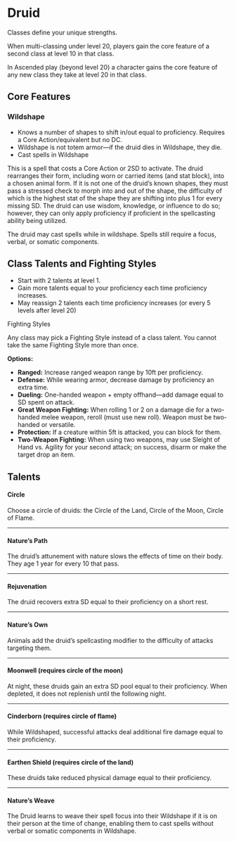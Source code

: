 # Druid

Classes define your unique strengths.

When multi-classing under level 20, players gain the core feature of a second class at level 10 in that class.

In Ascended play (beyond level 20) a character gains the core feature of any new class they take at level 20 in that class.

## Core Features

### Wildshape
    
- Knows a number of shapes to shift in/out equal to proficiency. Requires a Core Action/equivalent but no DC.
- Wildshape is not totem armor—if the druid dies in Wildshape, they die.
- Cast spells in Wildshape

This is a spell that costs a Core Action or 2SD to activate. The druid rearranges their form, including worn or carried items (and stat block), into a chosen animal form. If it is not one of the druid’s known shapes, they must pass a stressed check to morph into and out of the shape, the difficulty of which is the highest stat of the shape they are shifting into plus 1 for every missing SD. The druid can use wisdom, knowledge, or influence to do so; however, they can only apply proficiency if proficient in the spellcasting ability being utilized.

The druid may cast spells while in wildshape. Spells still require a focus, verbal, or somatic components.

## Class Talents and Fighting Styles

- Start with 2 talents at level 1.
- Gain more talents equal to your proficiency each time proficiency increases.
- May reassign 2 talents each time proficiency increases (or every 5 levels after level 20)

Fighting Styles

Any class may pick a Fighting Style instead of a class talent. You cannot take the same Fighting Style more than once.

**Options:**

- **Ranged:** Increase ranged weapon range by 10ft per proficiency.
- **Defense:** While wearing armor, decrease damage by proficiency an extra time.
- **Dueling:** One-handed weapon + empty offhand—add damage equal to SD spent on attack.
- **Great Weapon Fighting:** When rolling 1 or 2 on a damage die for a two-handed melee weapon, reroll (must use new roll). Weapon must be two-handed or versatile.
- **Protection:** If a creature within 5ft is attacked, you can block for them.
- **Two-Weapon Fighting:** When using two weapons, may use Sleight of Hand vs. Agility for your second attack; on success, disarm or make the target drop an item.

## Talents

#### Circle

Choose a circle of druids: the Circle of the Land, Circle of the Moon, Circle of Flame.

---

#### Nature’s Path

The druid’s attunement with nature slows the effects of time on their body. They age 1 year for every 10 that pass.

---

#### Rejuvenation

The druid recovers extra SD equal to their proficiency on a short rest.

---

#### Nature’s Own

Animals add the druid’s spellcasting modifier to the difficulty of attacks targeting them.

---

#### Moonwell (requires circle of the moon)

At night, these druids gain an extra SD pool equal to their proficiency. When depleted, it does not replenish until the following night.

---

#### Cinderborn (requires circle of flame)

While Wildshaped, successful attacks deal additional fire damage equal to their proficiency.

---

#### Earthen Shield (requires circle of the land)

These druids take reduced physical damage equal to their proficiency.

---

#### Nature’s Weave

The Druid learns to weave their spell focus into their Wildshape if it is on their person at the time of change, enabling them to cast spells without verbal or somatic components in Wildshape.
